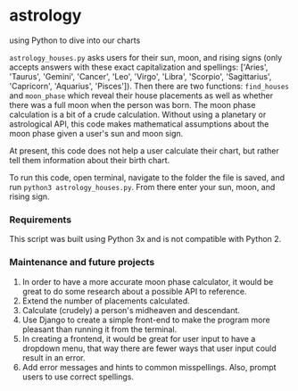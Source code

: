 # astrology
using Python to dive into our charts

`astrology_houses.py` asks users for their sun, moon, and rising signs (only accepts answers with these exact capitalization and spellings: ['Aries', 'Taurus', 'Gemini', 'Cancer', 'Leo', 'Virgo', 'Libra', 'Scorpio', 'Sagittarius', 'Capricorn', 'Aquarius', 'Pisces']). Then there are two functions: `find_houses` and `moon_phase` which reveal their house placements as well as whether there was a full moon when the person was born. The moon phase calculation is a bit of a crude calculation. Without using a planetary or astrological API, this code makes mathematical assumptions about the moon phase given a user's sun and moon sign. 

At present, this code does not help a user calculate their chart, but rather tell them information about their birth chart.

To run this code, open terminal, navigate to the folder the file is saved, and run `python3 astrology_houses.py`. From there enter your sun, moon, and rising sign.

### Requirements
This script was built using Python 3x and is not compatible with Python 2.

### Maintenance and future projects
1. In order to have a more accurate moon phase calculator, it would be great to do some research about a possible API to reference.
2. Extend the number of placements calculated.
3. Calculate (crudely) a person's  midheaven and descendant.
4. Use Django to create a simple front-end to make the program more pleasant than running it from the terminal.
5. In creating a frontend, it would be great for user input to have a dropdown menu, that way there are fewer ways that user input could result in an error.
6. Add error messages and hints to common misspellings. Also, prompt users to use correct spellings.
